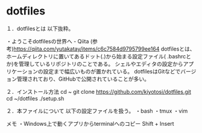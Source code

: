# dotfiles

１．dotfilesとは
  以下抜粋。

・ようこそdotfilesの世界へ - Qiita
  (参考)https://qiita.com/yutakatay/items/c6c7584d9795799ee164
  dotfilesとは、ホームディレクトリに置いてあるドット(.)から始まる設定ファイル(
  .bashrcとか)を管理しているリポジトリのことである。
  シェルやエディタの設定からアプリケーションの設定まで幅広いものが置かれている。
  dotfilesはGitなどでバージョン管理されており、GitHubで公開されていることが多い。

２．インストール方法
cd ~
git clone https://github.com/kiyotosi/dotfiles.git
cd ~/dotfiles
./setup.sh

２．本ファイルについて
以下の設定ファイルを扱う。
・bash
・tmux
・vim

メモ
・Windows上で動くアプリからterminalへのコピー Shift + Insert


